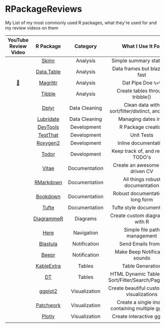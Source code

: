 # RPackageReviews

My List of my most commonly used R packages, what they're used for and my review videos on them

| YouTube Review Video | R Package                                                | Category      | What I Use It For                                      | Example                                       |
| :-:                  | :-:                                                      | :-:           | :-:                                                    | :-:                                           |
|                      | [Skimr](https://github.com/ropensci/skimr)               | Analysis      | Simple summary statistics                              |                                               |
|                      | [Data.Table](https://github.com/Rdatatable/data.table)   | Analysis      | Data frames but blazingly fast                         |                                               |
| [:movie_camera:]()   | [Magrittr](https://github.com/tidyverse/magrittr)        | Analysis      | Dat Pipe Doe `%>%`                                     | [Example](./examples/magrittr)                |
|                      | [Tibble](https://github.com/tidyverse/tibble)            | Analysis      | Create tables through tribble()                        |                                               |
|                      | [Dplyr](https://github.com/tidyverse/dplyr)              | Data Cleaning | Clean data with sort/filter/distinct, and more         |                                               |
|                      | [Lubridate](https://github.com/tidyverse/lubridate)      | Data Cleaning | Managing dates in R                                    |                                               |
|                      | [DevTools](https://github.com/r-lib/devtools)            | Development   | R Package creation                                     |                                               |
|                      | [TestThat](https://github.com/r-lib/testthat)            | Development   | Unit Tests                                             |                                               |
|                      | [Roxygen2](https://github.com/r-lib/roxygen2)            | Development   | Inline documentation                                   |                                               |
|                      | [Todor](https://github.com/dokato/todor)                 | Development   | Keep track of, and resolve TODO's                      |                                               |
|                      | [Vitae](https://github.com/mitchelloharawild/vitae)      | Documentation | Create an awesome data driven CV                       | [Example](https://github.com/tallguyjenks/CV) |
|                      | [RMarkdown](https://github.com/rstudio/rmarkdown)        | Documentation | All things robust documentation                        |                                               |
|                      | [Bookdown](https://github.com/rstudio/bookdown)          | Documentation | Robust documentation in long form                      |                                               |
|                      | [Tufte](https://github.com/rstudio/tufte)                | Documentation | Tufte style documentation                              |                                               |
|                      | [DiagrammeR](https://github.com/rich-iannone/DiagrammeR) | Diagrams      | Create custom diagrams all with R                      |                                               |
|                      | [Here](https://github.com/r-lib/here)                    | Navigation    | Simple file path management                            |                                               |
|                      | [Blastula](https://github.com/rich-iannone/blastula)     | Notification  | Send Emails from R                                     |                                               |
|                      | [Beepr](https://github.com/rasmusab/beepr)               | Notification  | Make Beep Notification sounds                          |                                               |
|                      | [KableExtra](https://github.com/haozhu233/kableExtra)    | Tables        | Table Generation                                       |                                               |
|                      | [DT](https://github.com/rstudio/DT)                      | Tables        | HTML Dynamic Tables with Sort/Filter/Search/Pagination |                                               |
|                      | [ggplot2](https://github.com/tidyverse/ggplot2)          | Visualization | Create beautiful custom data visualizations            |                                               |
|                      | [Patchwork](https://github.com/thomasp85/patchwork)      | Visualization | Create a single image containing multiple ggplots      |                                               |
|                      | [Plotly](https://github.com/ropensci/plotly)             | Visualization | Create interactive ggplots                             |                                               |
|                      | []()                                                     |               |                                                        |                                               |
